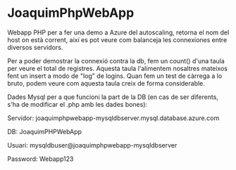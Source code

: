 # JoaquimPhpWebApp

Webapp PHP per a fer una demo a Azure del autoscaling, retorna el nom del host on està corrent, així es pot veure com balanceja les connexiones entre diversos servidors.

Per a poder demostrar la connexió contra la db, fem un count() d'una taula per veure el total de registres. Aquesta taula l'alimentem nosaltres mateixos fent un insert a modo de "log" de logins. Quan fem un test de càrrega a lo bruto, podem veure com aquesta taula creix de forma considerable.

Dades Mysql per a que funcioni la part de la DB (en cas de ser diferents, s'ha de modificar el .php amb les dades bones):

Servidor: joaquimphpwebapp-mysqldbserver.mysql.database.azure.com

DB: JoaquimPHPWebApp

Usuari: mysqldbuser@joaquimphpwebapp-mysqldbserver

Password: Webapp123
